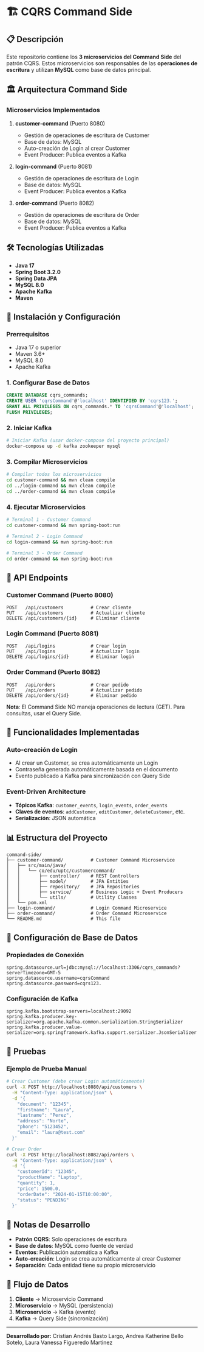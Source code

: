 # 🏗️ CQRS Command Side

## 📋 Descripción
Este repositorio contiene los **3 microservicios del Command Side** del patrón CQRS. Estos microservicios son responsables de las **operaciones de escritura** y utilizan **MySQL** como base de datos principal.

## 🏛️ Arquitectura Command Side

### Microservicios Implementados

1. **customer-command** (Puerto 8080)
   - Gestión de operaciones de escritura de Customer
   - Base de datos: MySQL
   - Auto-creación de Login al crear Customer
   - Event Producer: Publica eventos a Kafka

2. **login-command** (Puerto 8081)
   - Gestión de operaciones de escritura de Login
   - Base de datos: MySQL
   - Event Producer: Publica eventos a Kafka

3. **order-command** (Puerto 8082)
   - Gestión de operaciones de escritura de Order
   - Base de datos: MySQL
   - Event Producer: Publica eventos a Kafka

## 🛠️ Tecnologías Utilizadas

- **Java 17**
- **Spring Boot 3.2.0**
- **Spring Data JPA**
- **MySQL 8.0**
- **Apache Kafka**
- **Maven**

## 🚀 Instalación y Configuración

### Prerrequisitos

- Java 17 o superior
- Maven 3.6+
- MySQL 8.0
- Apache Kafka

### 1. Configurar Base de Datos

```sql
CREATE DATABASE cqrs_commands;
CREATE USER 'cqrsCommand'@'localhost' IDENTIFIED BY 'cqrs123.';
GRANT ALL PRIVILEGES ON cqrs_commands.* TO 'cqrsCommand'@'localhost';
FLUSH PRIVILEGES;
```

### 2. Iniciar Kafka

```bash
# Iniciar Kafka (usar docker-compose del proyecto principal)
docker-compose up -d kafka zookeeper mysql
```

### 3. Compilar Microservicios

```bash
# Compilar todos los microservicios
cd customer-command && mvn clean compile
cd ../login-command && mvn clean compile
cd ../order-command && mvn clean compile
```

### 4. Ejecutar Microservicios

```bash
# Terminal 1 - Customer Command
cd customer-command && mvn spring-boot:run

# Terminal 2 - Login Command
cd login-command && mvn spring-boot:run

# Terminal 3 - Order Command
cd order-command && mvn spring-boot:run
```

## 📡 API Endpoints

### Customer Command (Puerto 8080)

```http
POST   /api/customers          # Crear cliente
PUT    /api/customers          # Actualizar cliente
DELETE /api/customers/{id}     # Eliminar cliente
```

### Login Command (Puerto 8081)

```http
POST   /api/logins             # Crear login
PUT    /api/logins             # Actualizar login
DELETE /api/logins/{id}        # Eliminar login
```

### Order Command (Puerto 8082)

```http
POST   /api/orders             # Crear pedido
PUT    /api/orders             # Actualizar pedido
DELETE /api/orders/{id}        # Eliminar pedido
```

**Nota**: El Command Side NO maneja operaciones de lectura (GET). Para consultas, usar el Query Side.

## 🎯 Funcionalidades Implementadas

### Auto-creación de Login
- Al crear un Customer, se crea automáticamente un Login
- Contraseña generada automáticamente basada en el documento
- Evento publicado a Kafka para sincronización con Query Side

### Event-Driven Architecture
- **Tópicos Kafka**: `customer_events`, `login_events`, `order_events`
- **Claves de eventos**: `addCustomer`, `editCustomer`, `deleteCustomer`, etc.
- **Serialización**: JSON automática

## 📊 Estructura del Proyecto

```
command-side/
├── customer-command/          # Customer Command Microservice
│   ├── src/main/java/
│   │   └── co/edu/uptc/customercommand/
│   │       ├── controller/    # REST Controllers
│   │       ├── model/         # JPA Entities
│   │       ├── repository/    # JPA Repositories
│   │       ├── service/       # Business Logic + Event Producers
│   │       └── utils/         # Utility Classes
│   └── pom.xml
├── login-command/             # Login Command Microservice
├── order-command/             # Order Command Microservice
└── README.md                  # This file
```

## 🔧 Configuración de Base de Datos

### Propiedades de Conexión

```properties
spring.datasource.url=jdbc:mysql://localhost:3306/cqrs_commands?serverTimezone=GMT-5
spring.datasource.username=cqrsCommand
spring.datasource.password=cqrs123.
```

### Configuración de Kafka

```properties
spring.kafka.bootstrap-servers=localhost:29092
spring.kafka.producer.key-serializer=org.apache.kafka.common.serialization.StringSerializer
spring.kafka.producer.value-serializer=org.springframework.kafka.support.serializer.JsonSerializer
```

## 🧪 Pruebas

### Ejemplo de Prueba Manual

```bash
# Crear Customer (debe crear Login automáticamente)
curl -X POST http://localhost:8080/api/customers \
  -H "Content-Type: application/json" \
  -d '{
    "document": "12345",
    "firstname": "Laura",
    "lastname": "Perez",
    "address": "Norte",
    "phone": "5123452",
    "email": "laura@test.com"
  }'

# Crear Order
curl -X POST http://localhost:8082/api/orders \
  -H "Content-Type: application/json" \
  -d '{
    "customerId": "12345",
    "productName": "Laptop",
    "quantity": 1,
    "price": 1500.0,
    "orderDate": "2024-01-15T10:00:00",
    "status": "PENDING"
  }'
```

## 📝 Notas de Desarrollo

- **Patrón CQRS**: Solo operaciones de escritura
- **Base de datos**: MySQL como fuente de verdad
- **Eventos**: Publicación automática a Kafka
- **Auto-creación**: Login se crea automáticamente al crear Customer
- **Separación**: Cada entidad tiene su propio microservicio

## 🔄 Flujo de Datos

1. **Cliente** → Microservicio Command
2. **Microservicio** → MySQL (persistencia)
3. **Microservicio** → Kafka (evento)
4. **Kafka** → Query Side (sincronización)

---

**Desarrollado por:** Cristian Andrés Basto Largo, Andrea Katherine Bello Sotelo, Laura Vanessa Figueredo Martinez
